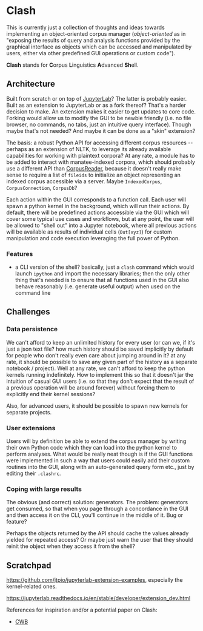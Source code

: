 # Clash

This is currently just a collection of thoughts and ideas towards implementing
an object-oriented corpus manager (*object-oriented* as in "exposing the results
of query and analysis functions provided by the graphical interface as objects
which can be accessed and manipulated by users, either via other predefined GUI
operations or custom code").

**Clash** stands for **C**orpus **L**inguistics **A**dvanced **Sh**ell.

## Architecture

Built from scratch or on top of [JupyterLab][lab]? The latter is probably
easier. Built as an extension to JupyterLab or as a fork thereof? That's a
harder decision to make. An extension makes it easier to get updates to core
code. Forking would allow us to modify the GUI to be newbie friendly (i.e. no
file browser, no commands, no tabs, just an intuitive query interface). Though
maybe that's not needed? And maybe it can be done as a "skin" extension?

The basis: a robust Python API for accessing different corpus resources --
perhaps as an extension of NLTK, to leverage its already available capabilities
for working with plaintext corpora? At any rate, a module has to be added to
interact with manatee-indexed corpora, which should probably use a different API
than [CorpusReader][CorpusReader], because it doesn't really make sense to
require a list of `fileids` to initialize an object representing an indexed
corpus accessible via a server. Maybe `IndexedCorpus`, `CorpusConnection`,
`CorpusDb`?

Each action within the GUI corresponds to a function call. Each user will spawn
a python kernel in the background, which will run their actions. By default,
there will be predefined actions accessible via the GUI which will cover some
typical use cases and workflows, but at any point, the user will be allowed to
"shell out" into a Jupyter notebook, where all previous actions will be
available as results of individual cells (`Out[xyz]`) for custom manipulation
and code execution leveraging the full power of Python.

### Features

- a CLI version of the shell? basically, just a `clash` command which would
  launch `ipython` and import the necessary libraries; then the only other thing
  that's needed is to ensure that all functions used in the GUI also behave
  reasonably (i.e. generate useful output) when used on the command line

## Challenges

### Data persistence

We can't afford to keep an unlimited history for every user (or can we, if it's
just a json text file? how much history should be saved implicitly by default
for people who don't really even care about jumping around in it? at any rate,
it should be possible to save any given part of the history as a separate
notebook / project). Well at any rate, we can't afford to keep the python
kernels running indefinitely. How to implement this so that it doesn't jar the
intuition of casual GUI users (i.e. so that they don't expect that the result of
a previous operation will be around forever) without forcing them to explicitly
end their kernel sessions?

Also, for advanced users, it should be possible to spawn new kernels for
separate projects.

### User extensions

Users will by definition be able to extend the corpus manager by writing their
own Python code which they can load into the python kernel to perform analyses.
What would be really neat though is if the GUI functions were implemented in
such a way that users could easily add their custom routines into the GUI, along
with an auto-generated query form etc., just by editing their `.clashrc`.

### Coping with large results

The obvious (and correct) solution: generators. The problem: generators get
consumed, so that when you page through a concordance in the GUI and then access
it on the CLI, you'll continue in the middle of it. Bug or feature?

Perhaps the objects returned by the API should cache the values already yielded
for repeated access? Or maybe just warn the user that they should reinit the
object when they access it from the shell?

## Scratchpad

<https://github.com/jtpio/jupyterlab-extension-examples>, especially the
kernel-related ones.

<https://jupyterlab.readthedocs.io/en/stable/developer/extension_dev.html>

References for inspiration and/or a potential paper on Clash:

- [CWB](https://www.birmingham.ac.uk/documents/college-artslaw/corpus/conference-archives/2011/Paper-153.pdf)

[lab]: https://github.com/jupyterlab/jupyterlab
[CorpusReader]: https://github.com/nltk/nltk/blob/develop/nltk/corpus/reader/api.py
